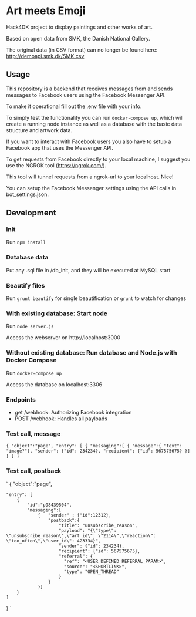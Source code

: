 # Art meets Emoji
Hack4DK project to display paintings and other works of art.

Based on open data from SMK, the Danish National Gallery.

The original data (in CSV format) can no longer be found here: http://demoapi.smk.dk/SMK.csv

## Usage
This repository is a backend that receives messages from and sends messages to Facebook users using the Facebook Messenger API.

To make it operational fill out the .env file with your info.

To simply test the functionality you can run `docker-compose up`, which will create a running node instance as well as a database with the basic data structure and artwork data.


If you want to interact with Facebook users you also have to setup a Facebook app that uses the Messenger API.

To get requests from Facebook directly to your local machine, I suggest you use the NGROK tool (https://ngrok.com/).

This tool will tunnel requests from a ngrok-url to your localhost. Nice!

You can setup the Facebook Messenger settings using the API calls in bot_settings.json.

## Development
### Init
Run `npm install`

### Database data
Put any .sql file in /db_init, and they will be executed at MySQL start

### Beautify files
Run `grunt beautify` for single beautification or `grunt` to watch for changes

### With existing database: Start node
Run `node server.js`

Access the webserver on http://localhost:3000

### Without existing database: Run database and Node.js with Docker Compose
Run `docker-compose up`

Access the database on localhost:3306

### Endpoints
* get	/webhook: Authorizing Facebook integration
* POST 	/webhook: Handles all payloads

### Test call, message
`
{
	"object":"page",
	"entry": [
		{
			"messaging":[
				{
					"message":{ "text": "image?"},
					"sender": {"id": 234234},
					"recipient": {"id": 567575675}
				}]
		}
	]
}
`

### Test call, postback
`
{
	"object":"page",

	"entry": [
		{
			"id":"p98439504",
			"messaging":[
				{	"sender" : {"id":12312},
					"postback":{
					    "title": "unsubscribe_reason",  
					    "payload": "{\"type\": \"unsubscribe_reason\",\"art_id\": \"2114\",\"reaction\": \"too_often\",\"user_id\": 423334}",
						"sender": {"id": 234234},
						"recipient": {"id": 567575675},
					    "referral": {
					      "ref": "<USER_DEFINED_REFERRAL_PARAM>",
					      "source": "<SHORTLINK>",
					      "type": "OPEN_THREAD"
					    }
					}
				}]
		}
	]
}
`
